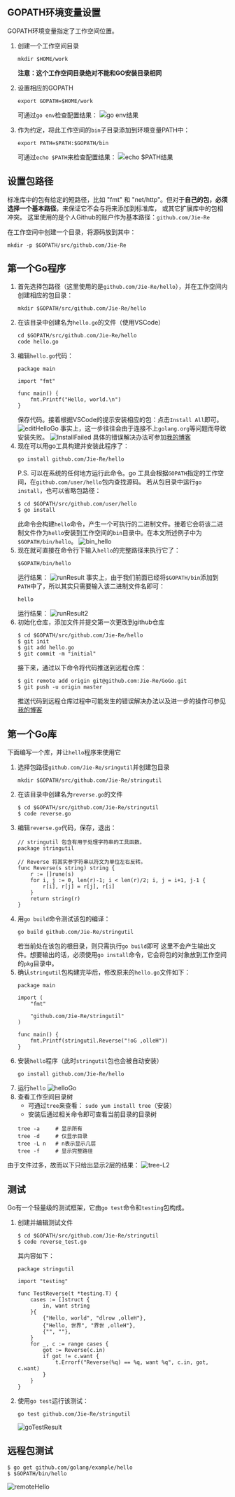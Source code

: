 ## GOPATH环境变量设置
GOPATH环境变量指定了工作空间位置。
1. 创建一个工作空间目录
    ```
    mkdir $HOME/work
    ```
    **注意：这个工作空间目录绝对不能和GO安装目录相同**
2. 设置相应的GOPATH
    ```
    export GOPATH=$HOME/work
    ```
    
    可通过`go env`检查配置结果：
    ![go env结果](https://github.com/Jie-Re/MyImages/raw/master/ServiceComputingGraphs/goenv.PNG)
3. 作为约定，将此工作空间的`bin`子目录添加到环境变量PATH中：
    ```
    export PATH=$PATH:$GOPATH/bin
    ```

    可通过`echo $PATH`来检查配置结果：
    ![echo $PATH结果](https://github.com/Jie-Re/MyImages/raw/master/ServiceComputingGraphs/echoPath.PNG)
## 设置包路径
标准库中的包有给定的短路径，比如 "fmt" 和 "net/http"。但对于**自己的包，必须选择一个基本路径**，来保证它不会与将来添加到标准库， 或其它扩展库中的包相冲突。
这里使用的是个人Github的账户作为基本路径：`github.com/Jie-Re`

在工作空间中创建一个目录，将源码放到其中：
```
mkdir -p $GOPATH/src/github.com/Jie-Re
```

## 第一个Go程序
1. 首先选择包路径（这里使用的是`github.com/Jie-Re/hello`），并在工作空间内创建相应的包目录：
    ```
    mkdir $GOPATH/src/github.com/Jie-Re/hello
    ```
2. 在该目录中创建名为`hello.go`的文件（使用VSCode）
    ```
    cd $GOPATH/src/github.com/Jie-Re/hello
    code hello.go
    ```
3. 编辑`hello.go`代码：
    ```
    package main

    import "fmt"
    
    func main() {
    	fmt.Printf("Hello, world.\n")
    }
    ```
    保存代码。接着根据VSCode的提示安装相应的包：点击`Install All`即可。
    ![editHelloGo](https://github.com/Jie-Re/MyImages/raw/master/ServiceComputingGraphs/editHelloGo.PNG)
    事实上，这一步往往会由于连接不上`golang.org`等问题而导致安装失败。
    ![InstallFailed](https://github.com/Jie-Re/MyImages/raw/master/ServiceComputingGraphs/InstallFailed.PNG)
    具体的错误解决办法可参加[我的博客](https://blog.csdn.net/xxiangyusb/article/details/100858000)
3. 现在可以用go工具构建并安装此程序了：
    ```
    go install github.com/Jie-Re/hello
    ```
    P.S. 可以在系统的任何地方运行此命令。go 工具会根据`GOPATH`指定的工作空间，在`github.com/user/hello`包内查找源码。
    若从包目录中运行`go install`，也可以省略包路径：
    ```
    $ cd $GOPATH/src/github.com/user/hello
    $ go install
    ```
    此命令会构建`hello`命令，产生一个可执行的二进制文件。接着它会将该二进制文件作为`hello`安装到工作空间的`bin`目录中。在本文所述例子中为`$GOPATH/bin/hello`。
    ![bin_hello](https://github.com/Jie-Re/MyImages/raw/master/ServiceComputingGraphs/bin_hello.PNG)
4. 现在就可直接在命令行下输入`hello`的完整路径来执行它了：
    ```
    $GOPATH/bin/hello
    ```
    运行结果：
    ![runResult](https://github.com/Jie-Re/MyImages/raw/master/ServiceComputingGraphs/runResult.PNG)
    事实上，由于我们前面已经将`$GOPATH/bin`添加到`PATH`中了，所以其实只需要输入该二进制文件名即可：
    ```
    hello
    ```
    运行结果：
    ![runResult2](https://github.com/Jie-Re/MyImages/raw/master/ServiceComputingGraphs/runResult2.PNG)
5. 初始化仓库，添加文件并提交第一次更改到github仓库
    ```
    $ cd $GOPATH/src/github.com/Jie-Re/hello
    $ git init
    $ git add hello.go
    $ git commit -m "initial"
    ```
    接下来，通过以下命令将代码推送到远程仓库：
    ```
    $ git remote add origin git@github.com:Jie-Re/GoGo.git
    $ git push -u origin master
    ```
    推送代码到远程仓库过程中可能发生的错误解决办法以及进一步的操作可参见[我的博客](https://blog.csdn.net/xxiangyusb/article/details/100858000)

## 第一个Go库
下面编写一个库，并让`hello`程序来使用它
1. 选择包路径`github.com/Jie-Re/sringutil`并创建包目录
    ```
    mkdir $GOPATH/src/github.com/Jie-Re/stringutil
    ```
2. 在该目录中创建名为`reverse.go`的文件
    ```
    $ cd $GOPATH/src/github.com/Jie-Re/stringutil
    $ code reverse.go
    ```
3. 编辑`reverse.go`代码，保存，退出：
    ```
    // stringutil 包含有用于处理字符串的工具函数。
    package stringutil
    
    // Reverse 将其实参字符串以符文为单位左右反转。
    func Reverse(s string) string {
    	r := []rune(s)
    	for i, j := 0, len(r)-1; i < len(r)/2; i, j = i+1, j-1 {
    		r[i], r[j] = r[j], r[i]
    	}
    	return string(r)
    }
    ```
4. 用`go build`命令测试该包的编译：
    ```
    go build github.com/Jie-Re/stringutil
    ```
    若当前处在该包的根目录，则只需执行`go build`即可
    这里不会产生输出文件。想要输出的话，必须使用`go install`命令，它会将包的对象放到工作空间的`pkg`目录中。
5. 确认`stringutil`包构建完毕后，修改原来的`hello.go`文件如下：
    ```
    package main
    
    import (
    	"fmt"
    
    	"github.com/Jie-Re/stringutil"
    )
    
    func main() {
    	fmt.Printf(stringutil.Reverse("!oG ,olleH"))
    }
    ```
6. 安装`hello`程序（此时`stringutil`包也会被自动安装）
    ```
    go install github.com/Jie-Re/hello
    ```
7. 运行`hello`
![helloGo](https://github.com/Jie-Re/MyImages/raw/master/ServiceComputingGraphs/helloGo.PNG)
8. 查看工作空间目录树
    - 可通过`tree`来查看：
    `sudo yum install tree`（安装）
    - 安装后通过相关命令即可查看当前目录的目录树
    ```
    tree -a     # 显示所有
    tree -d     # 仅显示目录
    tree -L n   # n表示显示几层
    tree -f     # 显示完整路径
    ```
由于文件过多，故而以下只给出显示2层的结果：
![tree-L2](https://github.com/Jie-Re/MyImages/raw/master/ServiceComputingGraphs/tree-L2.PNG)

## 测试
Go有一个轻量级的测试框架，它由`go test`命令和`testing`包构成。
1. 创建并编辑测试文件
    ```
    $ cd $GOPATH/src/github.com/Jie-Re/stringutil
    $ code reverse_test.go
    ```
    其内容如下：
    ```
    package stringutil
    
    import "testing"
    
    func TestReverse(t *testing.T) {
    	cases := []struct {
    		in, want string
    	}{
    		{"Hello, world", "dlrow ,olleH"},
    		{"Hello, 世界", "界世 ,olleH"},
    		{"", ""},
    	}
    	for _, c := range cases {
    		got := Reverse(c.in)
    		if got != c.want {
    			t.Errorf("Reverse(%q) == %q, want %q", c.in, got, c.want)
    		}
    	}
    }
    ```
2. 使用`go test`运行该测试：
    ```
    go test github.com/Jie-Re/stringutil
    ```
    ![goTestResult](https://github.com/Jie-Re/MyImages/raw/master/ServiceComputingGraphs/goTestResult.png)

## 远程包测试
```
$ go get github.com/golang/example/hello
$ $GOPATH/bin/hello
```
![remoteHello](https://github.com/Jie-Re/MyImages/raw/master/ServiceComputingGraphs/remoteHello.PNG)

